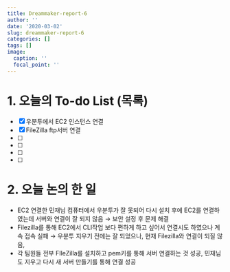 ```yaml
---
title: Dreammaker-report-6
author: ''
date: '2020-03-02'
slug: dreammaker-report-6
categories: []
tags: []
image:
  caption: ''
  focal_point: ''
---
```




# 1. 오늘의 To-do List (목록)

- [x]  우분투에서 EC2 인스턴스 연결
- [x]  FileZilla ftp서버  연결
- [ ]  
- [ ]  
- [ ]  
- [ ]  

# 2. 오늘 논의 한 일

- EC2 연결한 민재님 컴퓨터에서 우분투가 잘 못되어 다시 설치 후에 EC2를 연결하였는데 서버와 연결이 잘 되지 않음 → 보안 설정 후 문제 해결
- Filezilla를 통해 EC2에서 CLI작업 보다 편하게 하고 싶어서 연결시도 하였으나 계속 접속 실패 → 우분투 지우기 전에는 잘 되었으나, 현재 Filezilla와 연결이 되질 않음,
- 각 팀원들 전부 FIleZilla를 설치하고 pem키를 통해 서버 연결하는 것 성공, 민재님도 지우고 다시 새 서버 만들기를 통해 연결 성공
